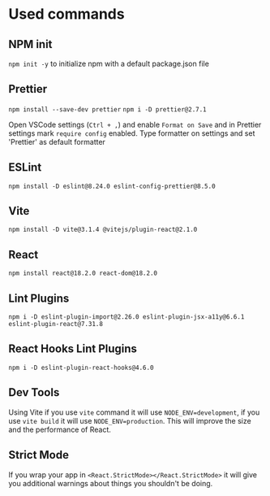 # Used commands

## NPM init

`npm init -y` to initialize npm with a default package.json file

## Prettier

`npm install --save-dev prettier`
`npm i -D prettier@2.7.1`

Open VSCode settings (`Ctrl + ,`) and enable `Format on Save` and in Prettier settings mark `require config` enabled.
Type formatter on settings and set 'Prettier' as default formatter

## ESLint

`npm install -D eslint@8.24.0 eslint-config-prettier@8.5.0`

## Vite

`npm install -D vite@3.1.4 @vitejs/plugin-react@2.1.0`

## React

`npm install react@18.2.0 react-dom@18.2.0`

## Lint Plugins

`npm i -D eslint-plugin-import@2.26.0 eslint-plugin-jsx-a11y@6.6.1 eslint-plugin-react@7.31.8`

## React Hooks Lint Plugins

`npm i -D eslint-plugin-react-hooks@4.6.0`

## Dev Tools

Using Vite if you use `vite` command it will use `NODE_ENV=development`, if you use `vite build` it will use `NODE_ENV=production`. This will improve the size and the performance of React.

## Strict Mode

If you wrap your app in `<React.StrictMode></React.StrictMode>` it will give you additional warnings about things you shouldn't be doing.
